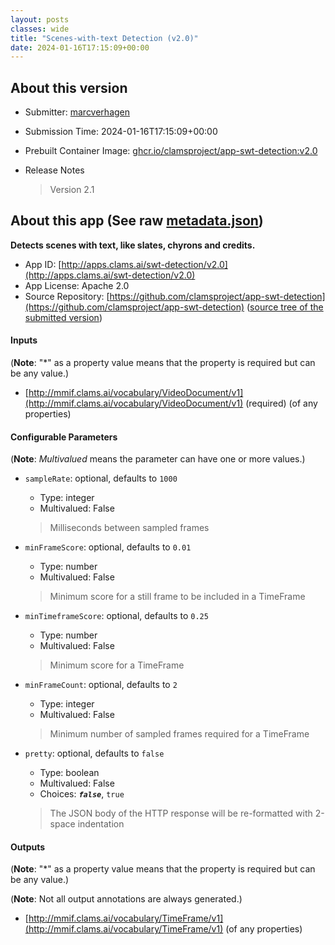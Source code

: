 ```yaml
---
layout: posts
classes: wide
title: "Scenes-with-text Detection (v2.0)"
date: 2024-01-16T17:15:09+00:00
---
```

## About this version

- Submitter: [marcverhagen](https://github.com/marcverhagen)
- Submission Time: 2024-01-16T17:15:09+00:00
- Prebuilt Container Image: [ghcr.io/clamsproject/app-swt-detection:v2.0](https://github.com/clamsproject/app-swt-detection/pkgs/container/app-swt-detection/v2.0)
- Release Notes

    > Version 2.1

## About this app (See raw [metadata.json](metadata.json))

**Detects scenes with text, like slates, chyrons and credits.**

- App ID: [http://apps.clams.ai/swt-detection/v2.0](http://apps.clams.ai/swt-detection/v2.0)
- App License: Apache 2.0
- Source Repository: [https://github.com/clamsproject/app-swt-detection](https://github.com/clamsproject/app-swt-detection) ([source tree of the submitted version](https://github.com/clamsproject/app-swt-detection/tree/v2.0))


#### Inputs
(**Note**: "*" as a property value means that the property is required but can be any value.)

- [http://mmif.clams.ai/vocabulary/VideoDocument/v1](http://mmif.clams.ai/vocabulary/VideoDocument/v1) (required)
(of any properties)



#### Configurable Parameters
(**Note**: _Multivalued_ means the parameter can have one or more values.)

- `sampleRate`: optional, defaults to `1000`

    - Type: integer
    - Multivalued: False


    > Milliseconds between sampled frames
- `minFrameScore`: optional, defaults to `0.01`

    - Type: number
    - Multivalued: False


    > Minimum score for a still frame to be included in a TimeFrame
- `minTimeframeScore`: optional, defaults to `0.25`

    - Type: number
    - Multivalued: False


    > Minimum score for a TimeFrame
- `minFrameCount`: optional, defaults to `2`

    - Type: integer
    - Multivalued: False


    > Minimum number of sampled frames required for a TimeFrame
- `pretty`: optional, defaults to `false`

    - Type: boolean
    - Multivalued: False
    - Choices: **_`false`_**, `true`


    > The JSON body of the HTTP response will be re-formatted with 2-space indentation


#### Outputs
(**Note**: "*" as a property value means that the property is required but can be any value.)

(**Note**: Not all output annotations are always generated.)

- [http://mmif.clams.ai/vocabulary/TimeFrame/v1](http://mmif.clams.ai/vocabulary/TimeFrame/v1)
(of any properties)

